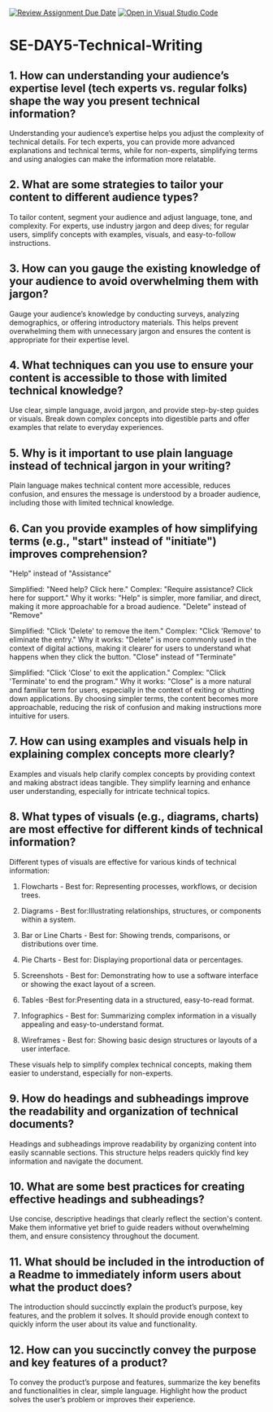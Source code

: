 [![Review Assignment Due Date](https://classroom.github.com/assets/deadline-readme-button-22041afd0340ce965d47ae6ef1cefeee28c7c493a6346c4f15d667ab976d596c.svg)](https://classroom.github.com/a/zsAR-pyY)
[![Open in Visual Studio Code](https://classroom.github.com/assets/open-in-vscode-2e0aaae1b6195c2367325f4f02e2d04e9abb55f0b24a779b69b11b9e10269abc.svg)](https://classroom.github.com/online_ide?assignment_repo_id=18593759&assignment_repo_type=AssignmentRepo)
# SE-DAY5-Technical-Writing
## 1. How can understanding your audience’s expertise level (tech experts vs. regular folks) shape the way you present technical information?
Understanding your audience’s expertise helps you adjust the complexity of technical details. For tech experts, you can provide more advanced explanations and technical terms, while for non-experts, simplifying terms and using analogies can make the information more relatable.

## 2. What are some strategies to tailor your content to different audience types?
To tailor content, segment your audience and adjust language, tone, and complexity. For experts, use industry jargon and deep dives; for regular users, simplify concepts with examples, visuals, and easy-to-follow instructions.

## 3. How can you gauge the existing knowledge of your audience to avoid overwhelming them with jargon?
Gauge your audience’s knowledge by conducting surveys, analyzing demographics, or offering introductory materials. This helps prevent overwhelming them with unnecessary jargon and ensures the content is appropriate for their expertise level.

## 4. What techniques can you use to ensure your content is accessible to those with limited technical knowledge?
Use clear, simple language, avoid jargon, and provide step-by-step guides or visuals. Break down complex concepts into digestible parts and offer examples that relate to everyday experiences.

## 5. Why is it important to use plain language instead of technical jargon in your writing?
Plain language makes technical content more accessible, reduces confusion, and ensures the message is understood by a broader audience, including those with limited technical knowledge.

## 6. Can you provide examples of how simplifying terms (e.g., "start" instead of "initiate") improves comprehension?
"Help" instead of "Assistance"

Simplified: "Need help? Click here."
Complex: "Require assistance? Click here for support."
Why it works: "Help" is simpler, more familiar, and direct, making it more approachable for a broad audience.
"Delete" instead of "Remove"

Simplified: "Click 'Delete' to remove the item."
Complex: "Click 'Remove' to eliminate the entry."
Why it works: "Delete" is more commonly used in the context of digital actions, making it clearer for users to understand what happens when they click the button.
"Close" instead of "Terminate"

Simplified: "Click 'Close' to exit the application."
Complex: "Click 'Terminate' to end the program."
Why it works: "Close" is a more natural and familiar term for users, especially in the context of exiting or shutting down applications.
By choosing simpler terms, the content becomes more approachable, reducing the risk of confusion and making instructions more intuitive for users.

## 7. How can using examples and visuals help in explaining complex concepts more clearly?
Examples and visuals help clarify complex concepts by providing context and making abstract ideas tangible. They simplify learning and enhance user understanding, especially for intricate technical topics.

## 8. What types of visuals (e.g., diagrams, charts) are most effective for different kinds of technical information?
Different types of visuals are effective for various kinds of technical information:

1. Flowcharts - Best for: Representing processes, workflows, or decision trees.  

2. Diagrams - Best for:Illustrating relationships, structures, or components within a system.  

3. Bar or Line Charts - Best for: Showing trends, comparisons, or distributions over time.  

4. Pie Charts - Best for: Displaying proportional data or percentages.  

5. Screenshots - Best for: Demonstrating how to use a software interface or showing the exact layout of a screen.  

6. Tables -Best for:Presenting data in a structured, easy-to-read format.  

7. Infographics - Best for: Summarizing complex information in a visually appealing and easy-to-understand format.  

8. Wireframes - Best for: Showing basic design structures or layouts of a user interface.  

These visuals help to simplify complex technical concepts, making them easier to understand, especially for non-experts.

## 9. How do headings and subheadings improve the readability and organization of technical documents?
Headings and subheadings improve readability by organizing content into easily scannable sections. This structure helps readers quickly find key information and navigate the document.

## 10. What are some best practices for creating effective headings and subheadings?
Use concise, descriptive headings that clearly reflect the section's content. Make them informative yet brief to guide readers without overwhelming them, and ensure consistency throughout the document.

## 11. What should be included in the introduction of a Readme to immediately inform users about what the product does?
The introduction should succinctly explain the product’s purpose, key features, and the problem it solves. It should provide enough context to quickly inform the user about its value and functionality.

## 12. How can you succinctly convey the purpose and key features of a product?
To convey the product’s purpose and features, summarize the key benefits and functionalities in clear, simple language. Highlight how the product solves the user’s problem or improves their experience.
